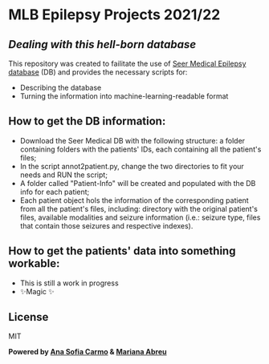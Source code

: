 # MLB Epilepsy Projects 2021/22
## _Dealing with this hell-born database_

This repository was created to failitate the use of [Seer Medical Epilepsy database][db] (DB) and provides the necessary scripts for:
- Describing the database
- Turning the information into machine-learning-readable format

## How to get the DB information:

- Download the Seer Medical DB with the following structure: a folder containing folders with the patients' IDs, each containing all the patient's files;
- In the script annot2patient.py, change the two directories to fit your needs and RUN the script;
- A folder called "Patient-Info" will be created and populated with the DB info for each patient;
- Each patient object hols the information of the corresponding patient from all the patient's files, including: directory with the original patient's files, available modalities and seizure information (i.e.: seizure type, files that contain those seizures and respective indexes).

## How to get the patients' data into something workable:

- This is still a work in progress
- ✨Magic ✨

## License

MIT

**Powered by [Ana Sofia Carmo][asc] & [Mariana Abreu][ma]**

[//]: # (These are reference links used in the body of this note and get stripped out when the markdown processor does its job. There is no need to format nicely because it shouldn't be seen. Thanks SO - http://stackoverflow.com/questions/4823468/store-comments-in-markdown-syntax)
   [db]: <https://app.seermedical.com/au/studies>
   [asc]: <https://github.com/anascacais>
   [ma]: <https://github.com/MarianaAbreu>
